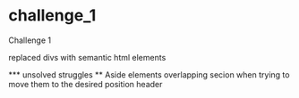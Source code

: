 # challenge_1
Challenge 1


replaced divs with semantic html elements


*** unsolved struggles **
Aside elements overlapping secion when trying to move them to the desired position
header
